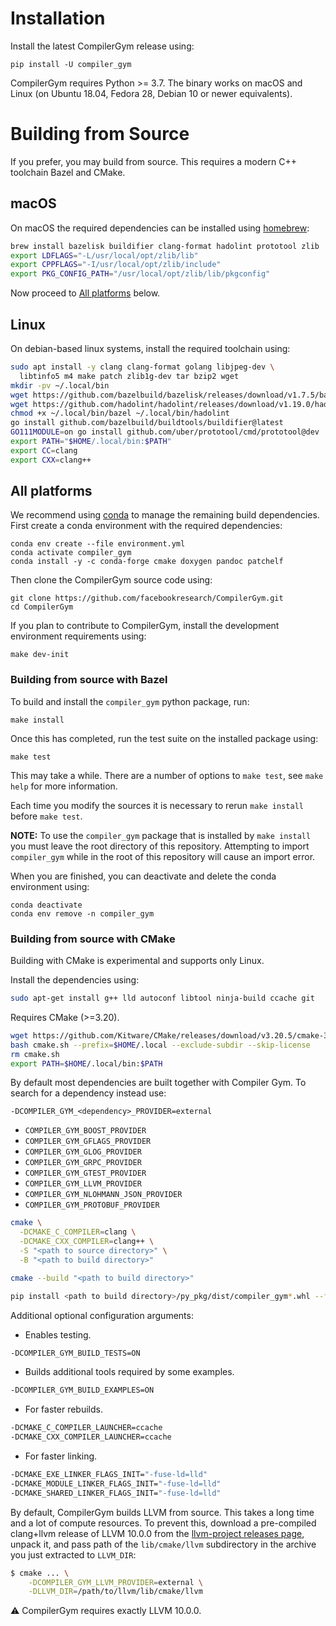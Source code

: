 # Installation

Install the latest CompilerGym release using:

    pip install -U compiler_gym

CompilerGym requires Python >= 3.7. The binary works on macOS and Linux (on
Ubuntu 18.04, Fedora 28, Debian 10 or newer equivalents).

# Building from Source

If you prefer, you may build from source. This requires a modern C++ toolchain
Bazel and CMake.

## macOS

On macOS the required dependencies can be installed using
[homebrew](https://docs.brew.sh/Installation):

```sh
brew install bazelisk buildifier clang-format hadolint prototool zlib
export LDFLAGS="-L/usr/local/opt/zlib/lib"
export CPPFLAGS="-I/usr/local/opt/zlib/include"
export PKG_CONFIG_PATH="/usr/local/opt/zlib/lib/pkgconfig"
```

Now proceed to [All platforms](#all-platforms) below.

## Linux

On debian-based linux systems, install the required toolchain using:

```sh
sudo apt install -y clang clang-format golang libjpeg-dev \
  libtinfo5 m4 make patch zlib1g-dev tar bzip2 wget
mkdir -pv ~/.local/bin
wget https://github.com/bazelbuild/bazelisk/releases/download/v1.7.5/bazelisk-linux-amd64 -O ~/.local/bin/bazel
wget https://github.com/hadolint/hadolint/releases/download/v1.19.0/hadolint-Linux-x86_64 -O ~/.local/bin/hadolint
chmod +x ~/.local/bin/bazel ~/.local/bin/hadolint
go install github.com/bazelbuild/buildtools/buildifier@latest
GO111MODULE=on go install github.com/uber/prototool/cmd/prototool@dev
export PATH="$HOME/.local/bin:$PATH"
export CC=clang
export CXX=clang++
```


## All platforms

We recommend using
[conda](https://docs.conda.io/projects/conda/en/latest/user-guide/install/)
to manage the remaining build dependencies. First create a conda environment
with the required dependencies:

    conda env create --file environment.yml
    conda activate compiler_gym
    conda install -y -c conda-forge cmake doxygen pandoc patchelf

Then clone the CompilerGym source code using:

    git clone https://github.com/facebookresearch/CompilerGym.git
    cd CompilerGym

If you plan to contribute to CompilerGym, install the development environment
requirements using:

    make dev-init


### Building from source with Bazel

To build and install the `compiler_gym` python package, run:

    make install

Once this has completed, run the test suite on the installed package using:

    make test

This may take a while. There are a number of options to `make test`, see `make
help` for more information.

Each time you modify the sources it is necessary to rerun `make install` before
`make test`.

**NOTE:** To use the `compiler_gym` package that is installed by `make install`
you must leave the root directory of this repository. Attempting to import
`compiler_gym` while in the root of this repository will cause an import error.

When you are finished, you can deactivate and delete the conda
environment using:

    conda deactivate
    conda env remove -n compiler_gym

### Building from source with CMake

Building with CMake is experimental and supports only Linux.

Install the dependencies using:

```sh
sudo apt-get install g++ lld autoconf libtool ninja-build ccache git
```

Requires CMake (>=3.20).

```sh
wget https://github.com/Kitware/CMake/releases/download/v3.20.5/cmake-3.20.5-linux-x86_64.sh -O cmake.sh
bash cmake.sh --prefix=$HOME/.local --exclude-subdir --skip-license
rm cmake.sh
export PATH=$HOME/.local/bin:$PATH
```

By default most dependencies are built together with Compiler Gym. To search for a dependency instead use:

```
-DCOMPILER_GYM_<dependency>_PROVIDER=external
```

* `COMPILER_GYM_BOOST_PROVIDER`
* `COMPILER_GYM_GFLAGS_PROVIDER`
* `COMPILER_GYM_GLOG_PROVIDER`
* `COMPILER_GYM_GRPC_PROVIDER`
* `COMPILER_GYM_GTEST_PROVIDER`
* `COMPILER_GYM_LLVM_PROVIDER`
* `COMPILER_GYM_NLOHMANN_JSON_PROVIDER`
* `COMPILER_GYM_PROTOBUF_PROVIDER`

```sh
cmake \
  -DCMAKE_C_COMPILER=clang \
  -DCMAKE_CXX_COMPILER=clang++ \
  -S "<path to source directory>" \
  -B "<path to build directory>"

cmake --build "<path to build directory>"

pip install <path to build directory>/py_pkg/dist/compiler_gym*.whl --force-reinstall
```

Additional optional configuration arguments:

* Enables testing.

```sh
-DCOMPILER_GYM_BUILD_TESTS=ON
```

* Builds additional tools required by some examples.

```sh
-DCOMPILER_GYM_BUILD_EXAMPLES=ON
```

* For faster rebuilds.

```sh
-DCMAKE_C_COMPILER_LAUNCHER=ccache
-DCMAKE_CXX_COMPILER_LAUNCHER=ccache
```

* For faster linking.

```sh
-DCMAKE_EXE_LINKER_FLAGS_INIT="-fuse-ld=lld"
-DCMAKE_MODULE_LINKER_FLAGS_INIT="-fuse-ld=lld"
-DCMAKE_SHARED_LINKER_FLAGS_INIT="-fuse-ld=lld"
```

By default, CompilerGym builds LLVM from source. This takes a long time and a
lot of compute resources. To prevent this, download a pre-compiled clang+llvm
release of LLVM 10.0.0 from the [llvm-project releases
page](https://github.com/llvm/llvm-project/releases/tag/llvmorg-10.0.0), unpack
it, and pass path of the `lib/cmake/llvm` subdirectory in the archive you just
extracted to `LLVM_DIR`:

```sh
$ cmake ... \
    -DCOMPILER_GYM_LLVM_PROVIDER=external \
    -DLLVM_DIR=/path/to/llvm/lib/cmake/llvm
```

⚠️ CompilerGym requires exactly LLVM 10.0.0.
